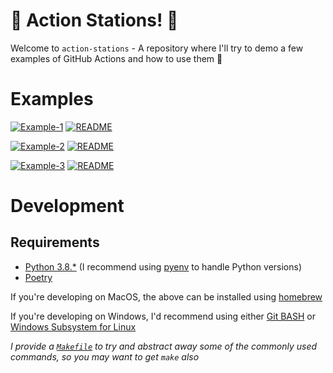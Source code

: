 # 🚨 Action Stations! 🚨

Welcome to `action-stations` - A repository where I'll try to demo a few examples of GitHub Actions and how to use them 🎉

# Examples

[![Example-1](https://github.com/ciaranevans/action-stations/actions/workflows/example-1-lint-and-unit-tests.yaml/badge.svg)](https://github.com/ciaranevans/action-stations/actions/workflows/example-1-lint-and-unit-tests.yaml)
[![README](https://img.shields.io/static/v1?label=README&message=CLICK-HERE&logo=markdown&color=green)](./example-1-lint-and-unit-tests/README.md)

[![Example-2](https://github.com/ciaranevans/action-stations/actions/workflows/example-2-caching.yaml/badge.svg)](https://github.com/ciaranevans/action-stations/actions/workflows/example-2-caching.yaml)
[![README](https://img.shields.io/static/v1?label=README&message=CLICK-HERE&logo=markdown&color=green)](./example-2-caching/README.md)

[![Example-3](https://github.com/ciaranevans/action-stations/actions/workflows/example-3-manual-invocation.yaml/badge.svg)](https://github.com/ciaranevans/action-stations/actions/workflows/example-3-manual-invocation.yaml)
[![README](https://img.shields.io/static/v1?label=README&message=CLICK-HERE&logo=markdown&color=green)](./example-3-manual-invocation/README.md)

# Development

## Requirements

* [Python 3.8.*](https://www.python.org/downloads/) (I recommend using [pyenv](https://github.com/pyenv/pyenv) to handle Python versions)
* [Poetry](https://github.com/python-poetry/poetry)

If you're developing on MacOS, the above can be installed using [homebrew](https://brew.sh/)

If you're developing on Windows, I'd recommend using either [Git BASH](https://gitforwindows.org/) or [Windows Subsystem for Linux](https://docs.microsoft.com/en-us/windows/wsl/install-win10)

_I provide a [`Makefile`](./Makefile) to try and abstract away some of the commonly used commands, so you may want to get `make` also_
